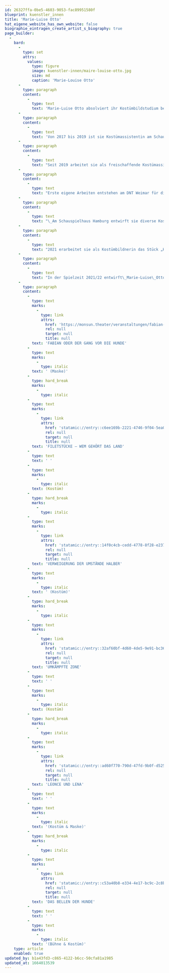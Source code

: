```yaml
---
id: 26327ffa-0be5-4603-9053-fac89951580f
blueprint: kuenstler_innen
title: 'Marie-Luise Otto'
hat_eigene_website_has_own_website: false
biographie_eintragen_create_artist_s_biography: true
page_builder:
  -
    bard:
      -
        type: set
        attrs:
          values:
            type: figure
            image: kuenstler-innen/maire-louise-otto.jpg
            size: md
            caption: 'Marie-Louise Otto'
      -
        type: paragraph
        content:
          -
            type: text
            text: 'Marie-Luise Otto absolviert ihr Kostümbildstudium bei Prof. Maren Christensen und Prof. Heide Kastler an der Hochschule Hannover. Bereits vor und während ihres Studiums assistiert sie am Schauspielhaus Dresden und dem Staatstheater Nürnberg. In der Spielzeit 2016/17 folgt eine Anstellung als Ausstattungsassistentin am DNT Weimar.'
      -
        type: paragraph
        content:
          -
            type: text
            text: 'Von 2017 bis 2019 ist sie Kostümassistentin am Schauspielhaus Hamburg. In dieser Zeit betreut sie unter anderem Arbeiten von Falk Richter, Christoph Marthaler, Victor Bodo, Rene Polesch und Michael Thalheimer.'
      -
        type: paragraph
        content:
          -
            type: text
            text: "Seit 2019 arbeitet sie als freischaffende Kostümassistentin an Produktionen wie „Die Nase“\_(Regie: Karin Beier) an der Hamburgische Staatsoper, „Snow Queen“\_(Regie: Andreas Kriegenburg) an der Bayrische Staatsoper in München, „Alice im Wunderland“\_(Regie: Nadja Loschky) am Opernhaus Zürich und „Richard III“\_(Regie: Karin Henkel) bei den Salzburger Festspielen.\_"
      -
        type: paragraph
        content:
          -
            type: text
            text: "Erste eigene Arbeiten entstehen am DNT Weimar für die Produktion „Glück“\_(Regie: Jan Neumann) und „Deutsche Märchen“\_in einer Einrichtung von Hasko Weber."
      -
        type: paragraph
        content:
          -
            type: text
            text: "\_Am Schauspielhaus Hamburg entwirft sie diverse Kostümbilder für Backstage Produktionen unter der Regie von Michael Müller. Am monsun.theater Hamburg entwickelte sie das Maskenbild für die Produktion „Fabian oder der Gang vor die Hunde‘“ (Regie: Kathrin Mayr), sowie das Kostümbild für „Filetstücke - wem gehört das Land“\_(Regie: Johanna Hasse/ Francoise Hüsges).\_"
      -
        type: paragraph
        content:
          -
            type: text
            text: "2021 erarbeitet sie als Kostümbildnerin das Stück „Himmelblau“\_(Regie: Michael Müller/ Marie Petzold) an der Elbphilharmonie Hamburg."
      -
        type: paragraph
        content:
          -
            type: text
            text: "In der Spielzeit 2021/22 entwirft\_Marie-Luise\_Otto das Kostüm- und Bühnenbild von „Rusalka“, sowie die Ausstattung von „Der Besucher“\_am Theater Bielefeld. Ebenfalls zeigt sie sich für das Kostümbild für „Umkämpfte Zone“ (Regie: Kathrin Mayr) am monsun.theater Hamburg verantwortlich."
      -
        type: paragraph
        content:
          -
            type: text
            marks:
              -
                type: link
                attrs:
                  href: 'https://monsun.theater/veranstaltungen/fabian-oder-der-gang-vor-die-hunde'
                  rel: null
                  target: null
                  title: null
            text: 'FABIAN ODER DER GANG VOR DIE HUNDE'
          -
            type: text
            marks:
              -
                type: italic
            text: ' (Maske)'
          -
            type: hard_break
            marks:
              -
                type: italic
          -
            type: text
            marks:
              -
                type: link
                attrs:
                  href: 'statamic://entry::c6ee169b-2221-4746-9f04-5ea08d0bcbe9'
                  rel: null
                  target: null
                  title: null
            text: 'FILETSTÜCKE – WEM GEHÖRT DAS LAND'
          -
            type: text
            text: ' '
          -
            type: text
            marks:
              -
                type: italic
            text: (Kostüm)
          -
            type: hard_break
            marks:
              -
                type: italic
          -
            type: text
            marks:
              -
                type: link
                attrs:
                  href: 'statamic://entry::14f0c4cb-cedd-4778-8f28-e237b77dedb3'
                  rel: null
                  target: null
                  title: null
            text: 'VERWEIGERUNG DER UMSTÄNDE HALBER'
          -
            type: text
            marks:
              -
                type: italic
            text: ' (Kostüm)'
          -
            type: hard_break
            marks:
              -
                type: italic
          -
            type: text
            marks:
              -
                type: link
                attrs:
                  href: 'statamic://entry::32af60bf-4d60-4de5-9e91-bc36ac8a4a14'
                  rel: null
                  target: null
                  title: null
            text: 'UMKÄMPFTE ZONE'
          -
            type: text
            text: ' '
          -
            type: text
            marks:
              -
                type: italic
            text: (Kostüm)
          -
            type: hard_break
            marks:
              -
                type: italic
          -
            type: text
            marks:
              -
                type: link
                attrs:
                  href: 'statamic://entry::ad60f770-790d-47fd-9b0f-d525bf0bf74a'
                  rel: null
                  target: null
                  title: null
            text: 'LEONCE UND LENA'
          -
            type: text
            text: ' '
          -
            type: text
            marks:
              -
                type: italic
            text: '(Kostüm & Maske)'
          -
            type: hard_break
            marks:
              -
                type: italic
          -
            type: text
            marks:
              -
                type: link
                attrs:
                  href: 'statamic://entry::c53a40b8-e334-4e17-bc9c-2c8b7c687da5'
                  rel: null
                  target: null
                  title: null
            text: 'DAS BELLEN DER HUNDE'
          -
            type: text
            text: ' '
          -
            type: text
            marks:
              -
                type: italic
            text: '(Bühne & Kostüm)'
    type: article
    enabled: true
updated_by: b1a43fd3-c865-4122-b6cc-50cfa81a1985
updated_at: 1664013539
---
```

